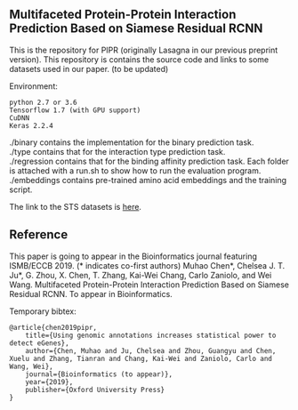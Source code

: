 ## Multifaceted Protein-Protein Interaction Prediction Based on Siamese Residual RCNN

This is the repository for PIPR (originally Lasagna in our previous preprint version). This repository is contains the source code and links to some datasets used in our paper. (to be updated)

Environment:

    python 2.7 or 3.6
    Tensorflow 1.7 (with GPU support)
    CuDNN
    Keras 2.2.4
    
./binary contains the implementation for the binary prediction task.  
./type contains that for the interaction type prediction task.  
./regression contains that for the binding affinity prediction task. 
Each folder is attached with a run.sh to show how to run the evaluation program.  
./embeddings contains pre-trained amino acid embeddings and the training script.  

The link to the STS datasets is [here](http://yellowstone.cs.ucla.edu/~muhao/pipr/SHS_ppi_beta.zip).

## Reference
This paper is going to appear in the Bioinformatics journal featuring ISMB/ECCB 2019. (* indicates co-first authors)
Muhao Chen*, Chelsea J. T. Ju*, G. Zhou, X. Chen, T. Zhang, Kai-Wei Chang, Carlo Zaniolo, and Wei Wang. Multifaceted Protein-Protein Interaction Prediction Based on Siamese Residual RCNN. To appear in Bioinformatics. 

Temporary bibtex:

    @article{chen2019pipr,
        title={Using genomic annotations increases statistical power to detect eGenes},
        author={Chen, Muhao and Ju, Chelsea and Zhou, Guangyu and Chen, Xuelu and Zhang, Tianran and Chang, Kai-Wei and Zaniolo, Carlo and Wang, Wei},
        journal={Bioinformatics (to appear)},
        year={2019},
        publisher={Oxford University Press}
    }
